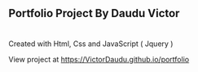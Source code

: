 #

## Portfolio Project By Daudu Victor

#

Created with Html, Css and JavaScript ( Jquery )

View project at https://VictorDaudu.github.io/portfolio
